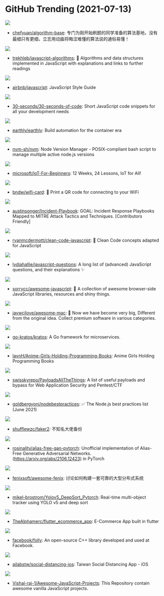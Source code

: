 # GitHub Trending (2021-07-13)

![](https://img.shields.io/badge/Java-New%20590-green?style=flat-square&logo=appveyor)
- [chefyuan/algorithm-base](https://github.com/chefyuan/algorithm-base): 专门为刚开始刷题的同学准备的算法基地，没有最细只有更细，立志用动画将晦涩难懂的算法说的通俗易懂！

![](https://img.shields.io/badge/JavaScript-New%20404-green?style=flat-square&logo=appveyor)
- [trekhleb/javascript-algorithms](https://github.com/trekhleb/javascript-algorithms): 📝 Algorithms and data structures implemented in JavaScript with explanations and links to further readings

![](https://img.shields.io/badge/JavaScript-New%20280-green?style=flat-square&logo=appveyor)
- [airbnb/javascript](https://github.com/airbnb/javascript): JavaScript Style Guide

![](https://img.shields.io/badge/JavaScript-New%20427-green?style=flat-square&logo=appveyor)
- [30-seconds/30-seconds-of-code](https://github.com/30-seconds/30-seconds-of-code): Short JavaScript code snippets for all your development needs

![](https://img.shields.io/badge/Go-New%20196-green?style=flat-square&logo=appveyor)
- [earthly/earthly](https://github.com/earthly/earthly): Build automation for the container era

![](https://img.shields.io/badge/Shell-New%2025-green?style=flat-square&logo=appveyor)
- [nvm-sh/nvm](https://github.com/nvm-sh/nvm): Node Version Manager - POSIX-compliant bash script to manage multiple active node.js versions

![](https://img.shields.io/badge/C%2B%2B-New%20856-green?style=flat-square&logo=appveyor)
- [microsoft/IoT-For-Beginners](https://github.com/microsoft/IoT-For-Beginners): 12 Weeks, 24 Lessons, IoT for All!

![](https://img.shields.io/badge/JavaScript-New%20237-green?style=flat-square&logo=appveyor)
- [bndw/wifi-card](https://github.com/bndw/wifi-card): 📶 Print a QR code for connecting to your WiFi

![](https://img.shields.io/badge/Python-New%20132-green?style=flat-square&logo=appveyor)
- [austinsonger/Incident-Playbook](https://github.com/austinsonger/Incident-Playbook): GOAL: Incident Response Playbooks Mapped to MITRE Attack Tactics and Techniques. [Contributors Friendly]

![](https://img.shields.io/badge/JavaScript-New%20273-green?style=flat-square&logo=appveyor)
- [ryanmcdermott/clean-code-javascript](https://github.com/ryanmcdermott/clean-code-javascript): 🛁 Clean Code concepts adapted for JavaScript

![](https://img.shields.io/badge/none-New%20303-green?style=flat-square&logo=appveyor)
- [lydiahallie/javascript-questions](https://github.com/lydiahallie/javascript-questions): A long list of (advanced) JavaScript questions, and their explanations ✨

![](https://img.shields.io/badge/none-New%20210-green?style=flat-square&logo=appveyor)
- [sorrycc/awesome-javascript](https://github.com/sorrycc/awesome-javascript): 🐢 A collection of awesome browser-side JavaScript libraries, resources and shiny things.

![](https://img.shields.io/badge/JavaScript-New%2095-green?style=flat-square&logo=appveyor)
- [jaywcjlove/awesome-mac](https://github.com/jaywcjlove/awesome-mac):  Now we have become very big, Different from the original idea. Collect premium software in various categories.

![](https://img.shields.io/badge/Go-New%2063-green?style=flat-square&logo=appveyor)
- [go-kratos/kratos](https://github.com/go-kratos/kratos): A Go framework for microservices.

![](https://img.shields.io/badge/none-New%20331-green?style=flat-square&logo=appveyor)
- [laynH/Anime-Girls-Holding-Programming-Books](https://github.com/laynH/Anime-Girls-Holding-Programming-Books): Anime Girls Holding Programming Books

![](https://img.shields.io/badge/Python-New%20445-green?style=flat-square&logo=appveyor)
- [swisskyrepo/PayloadsAllTheThings](https://github.com/swisskyrepo/PayloadsAllTheThings): A list of useful payloads and bypass for Web Application Security and Pentest/CTF

![](https://img.shields.io/badge/JavaScript-New%20217-green?style=flat-square&logo=appveyor)
- [goldbergyoni/nodebestpractices](https://github.com/goldbergyoni/nodebestpractices): ✅ The Node.js best practices list (June 2021)

![](https://img.shields.io/badge/JavaScript-New%20106-green?style=flat-square&logo=appveyor)
- [shufflewzc/faker2](https://github.com/shufflewzc/faker2): 不知名大佬备份

![](https://img.shields.io/badge/Python-New%2056-green?style=flat-square&logo=appveyor)
- [rosinality/alias-free-gan-pytorch](https://github.com/rosinality/alias-free-gan-pytorch): Unofficial implementation of Alias-Free Generative Adversarial Networks. (https://arxiv.org/abs/2106.12423) in PyTorch

![](https://img.shields.io/badge/Vue-New%20227-green?style=flat-square&logo=appveyor)
- [fenixsoft/awesome-fenix](https://github.com/fenixsoft/awesome-fenix): 讨论如何构建一套可靠的大型分布式系统

![](https://img.shields.io/badge/Python-New%2023-green?style=flat-square&logo=appveyor)
- [mikel-brostrom/Yolov5_DeepSort_Pytorch](https://github.com/mikel-brostrom/Yolov5_DeepSort_Pytorch): Real-time multi-object tracker using YOLO v5 and deep sort

![](https://img.shields.io/badge/Dart-New%2051-green?style=flat-square&logo=appveyor)
- [TheAlphamerc/flutter_ecommerce_app](https://github.com/TheAlphamerc/flutter_ecommerce_app): E-Commerce App built in flutter

![](https://img.shields.io/badge/C%2B%2B-New%2029-green?style=flat-square&logo=appveyor)
- [facebook/folly](https://github.com/facebook/folly): An open-source C++ library developed and used at Facebook.

![](https://img.shields.io/badge/Swift-New%2010-green?style=flat-square&logo=appveyor)
- [ailabstw/social-distancing-ios](https://github.com/ailabstw/social-distancing-ios): Taiwan Social Distancing App - iOS

![](https://img.shields.io/badge/JavaScript-New%2034-green?style=flat-square&logo=appveyor)
- [Vishal-raj-1/Awesome-JavaScript-Projects](https://github.com/Vishal-raj-1/Awesome-JavaScript-Projects): This Repository contain awesome vanilla JavaScript projects.

